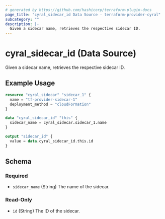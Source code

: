 ```yaml
---
# generated by https://github.com/hashicorp/terraform-plugin-docs
page_title: "cyral_sidecar_id Data Source - terraform-provider-cyral"
subcategory: ""
description: |-
  Given a sidecar name, retrieves the respective sidecar ID.
---
```


# cyral_sidecar_id (Data Source)

Given a sidecar name, retrieves the respective sidecar ID.

## Example Usage

```terraform
resource "cyral_sidecar" "sidecar_1" {
  name = "tf-provider-sidecar-1"
  deployment_method = "cloudFormation"
}

data "cyral_sidecar_id" "this" {
  sidecar_name = cyral_sidecar.sidecar_1.name
}

output "sidecar_id" {
  value = data.cyral_sidecar_id.this.id
}
```

<!-- schema generated by tfplugindocs -->

## Schema

### Required

- `sidecar_name` (String) The name of the sidecar.

### Read-Only

- `id` (String) The ID of the sidecar.
